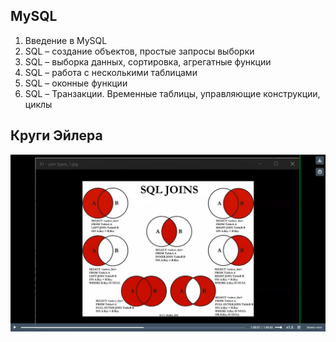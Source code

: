 ## MySQL

1. Введение в MySQL
2. SQL – создание объектов, простые запросы выборки
3. SQL – выборка данных, сортировка, агрегатные функции
4. SQL – работа с несколькими таблицами
5. SQL – оконные функции
6. SQL – Транзакции. Временные таблицы, управляющие конструкции, циклы

## Круги Эйлера
![Круги Эйлера](docs/EulerCircles.png)